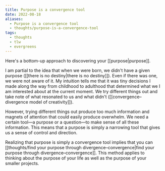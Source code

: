 ```yaml
---
title: Purpose is a convergence tool
date: 2022-08-18
aliases:
  - Purpose is a convergence tool
  - thoughts/purpose-is-a-convergence-tool
tags:
  - thoughts
  - tlw
  - evergreens
---
```

Here's a bottom-up approach to discovering your [[purpose|purpose]].

I am partial to the idea that when we were born, we didn't have a given purpose ([[there is no destiny|there is no destiny]]). Even if there was one, we were not aware of it. My intuition tells me that it was tiny decisions I made along the way from childhood to adulthood that determined what we I am interested about at the current moment. We try different things out and take note of what resonated to us and what didn't ([[convergence–divergence model of creativity]]).

However, trying different things out produce too much information and magnets of attention that could easily produce overwhelm. We need a certain tool—a purpose or a question—to make sense of all these information. This means that a purpose is simply a narrowing tool that gives us a sense of control and direction.

Realizing that purpose is simply a convergence tool implies that you can [[thoughts/find your purpose through divergence–convergence|find your purpose through divergence–convergence]]. This method applies to thinking about the purpose of your life as well as the purpose of your smaller projects.
